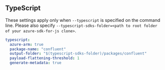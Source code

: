 ## TypeScript

These settings apply only when `--typescript` is specified on the command line.
Please also specify `--typescript-sdks-folder=<path to root folder of your azure-sdk-for-js clone>`.

```yaml $(typescript)
typescript:
  azure-arm: true
  package-name: "confluent"
  output-folder: "$(typescript-sdks-folder)/packages/confluent"
  payload-flattening-threshold: 1
  generate-metadata: true
```

